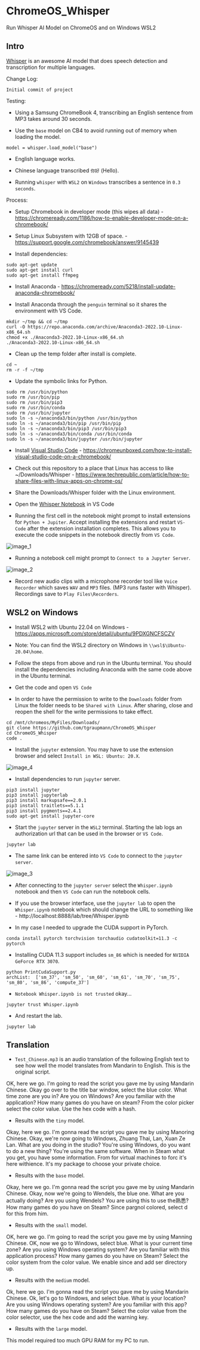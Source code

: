 # ChromeOS_Whisper
Run Whisper AI Model on ChromeOS and on Windows WSL2

## Intro

[Whisper](https://github.com/openai/whisper) is an awesome AI model that does speech detection and transcription for multiple languages.

Change Log:

```
Initial commit of project
```

Testing:

* Using a Samsung ChromeBook 4, transcribing an English sentence from MP3 takes around 30 seconds.

* Use the `base` model on CB4 to avoid running out of memory when loading the model.

```
model = whisper.load_model("base")
```

* English language works.

* Chinese language transcribed `你好` (Hello).

* Running `whisper` with `WSL2` on `Windows` transcribes a sentence in `0.3 seconds`.

Process:

* Setup Chromebook in developer mode (this wipes all data) - https://chromeready.com/1186/how-to-enable-developer-mode-on-a-chromebook/

* Setup Linux Subsystem with 12GB of space. - https://support.google.com/chromebook/answer/9145439

* Install dependencies:

```
sudo apt-get update
sudo apt-get install curl
sudo apt-get install ffmpeg
```

* Install Anaconda - https://chromeready.com/5218/install-update-anaconda-chromebook/

* Install Anaconda through the `penguin` terminal so it shares the environment with VS Code.

```
mkdir ~/tmp && cd ~/tmp
curl -O https://repo.anaconda.com/archive/Anaconda3-2022.10-Linux-x86_64.sh
chmod +x ./Anaconda3-2022.10-Linux-x86_64.sh
./Anaconda3-2022.10-Linux-x86_64.sh
```

* Clean up the temp folder after install is complete.

```
cd ~
rm -r -f ~/tmp
```

* Update the symbolic links for Python.

```
sudo rm /usr/bin/python
sudo rm /usr/bin/pip
sudo rm /usr/bin/pip3
sudo rm /usr/bin/conda
sudo rm /usr/bin/jupyter
sudo ln -s ~/anaconda3/bin/python /usr/bin/python
sudo ln -s ~/anaconda3/bin/pip /usr/bin/pip
sudo ln -s ~/anaconda3/bin/pip3 /usr/bin/pip3
sudo ln -s ~/anaconda3/bin/conda /usr/bin/conda
sudo ln -s ~/anaconda3/bin/jupyter /usr/bin/jupyter
```

* Install [Visual Studio Code](https://code.visualstudio.com/download) - https://chromeunboxed.com/how-to-install-visual-studio-code-on-a-chromebook/

* Check out this repository to a place that Linux has access to like ~/Downloads/Whisper - https://www.techrepublic.com/article/how-to-share-files-with-linux-apps-on-chrome-os/

* Share the Downloads/Whisper folder with the Linux environment.

* Open the [Whisper Notebook](Whisper.ipynb) in VS Code

* Running the first cell in the notebook might prompt to install extensions for `Python + Jupiter`. Accept installing the extensions and restart `VS-Code` after the extension installation completes. This allows you to execute the code snippets in the notebook directly from `VS Code`.

![image_1](images/image_1.png)

* Running a notebook cell might prompt to `Connect to a Jupyter Server`.

![image_2](images/image_2.png)

* Record new audio clips with a microphone recorder tool like `Voice Recorder` which saves `WAV` and `MP3` files. (MP3 runs faster with Whisper). Recordings save to `Play Files\Recorders`.

## WSL2 on Windows

* Install WSL2 with Ubuntu 22.04 on Windows - https://apps.microsoft.com/store/detail/ubuntu/9PDXGNCFSCZV

* Note: You can find the WSL2 directory on Windows in `\\wsl$\Ubuntu-20.04\home`.

* Follow the steps from above and run in the Ubuntu terminal. You should install the dependencies including Anaconda with the same code above in the Ubuntu terminal.

* Get the code and open `VS Code`

* In order to have the permission to write to the `Downloads` folder from Linux the folder needs to be `Shared with Linux`. After sharing, close and reopen the shell for the write permissions to take effect.

```
cd /mnt/chromeos/MyFiles/Downloads/
git clone https://github.com/tgraupmann/ChromeOS_Whisper
cd ChromeOS_Whisper
code .
```

* Install the `jupyter` extension. You may have to use the extension browser and select `Install in WSL: Ubuntu: 20.X`.

![image_4](images/image_4.png)

* Install dependencies to run `jupyter` server.

```
pip3 install jupyter
pip3 install jupyterlab
pip3 install markupsafe==2.0.1
pip3 install traitlets==5.1.1
pip3 install pygments==2.4.1
sudo apt-get install jupyter-core
```

* Start the `jupyter` server in the `WSL2` terminal. Starting the lab logs an authorization url that can be used in the browser or `VS Code`.

```
jupyter lab
```

* The same link can be entered into `VS Code` to connect to the `jupyter server`.

![image_3](images/image_3.png)

* After connecting to the `jupyter server` select the `Whisper.ipynb` notebook and then `VS Code` can run the notebook cells.

* If you use the browser interface, use the `jupyter lab` to open the `Whisper.ipynb` notebook which should change the URL to something like - http://localhost:8888/lab/tree/Whisper.ipynb

* In my case I needed to upgrade the CUDA support in PyTorch.

```
conda install pytorch torchvision torchaudio cudatoolkit=11.3 -c pytorch
```

* Installing CUDA 11.3 support includes `sm_86` which is needed for `NVIDIA GeForce RTX 3070`.

```
python PrintCudaSupport.py
archList:  ['sm_37', 'sm_50', 'sm_60', 'sm_61', 'sm_70', 'sm_75', 'sm_80', 'sm_86', 'compute_37']
```

* `Notebook Whisper.ipynb is not trusted` okay...

```
jupyter trust Whisper.ipynb
```

* And restart the lab.

```
jupyter lab
```

## Translation

* `Test_Chinese.mp3` is an audio translation of the following English text to see how well the model translates from Mandarin to English. This is the original script.

<p>
OK, here we go. I'm going to read the script you gave me by using Mandarin Chinese. Okay go over to the title bar window, select the blue color. What time zone are you in? Are you on Windows? Are you familiar with the application? How many games do you have on steam? From the color picker select the color value. Use the hex code with a hash.
</p>

* Results with the `tiny` model.

<p>
Okay, here we go. I'm gonna read the script you gave me by using Manoring Chinese. Okay, we're now going to Windows, Zhuang Thai, Lan, Xuan Ze Lan. What are you doing in the studio? You're using Windows, do you want to do a new thing? You're using the same software. When in Steam what you get, you have some information. From for virtual machines to forc it's here withience. It's my package to choose your private choice.
</p>

* Results with the `base` model.

<p>
Okay, here we go. I'm gonna read the script you gave me by using Mandarin Chinese. Okay, now we're going to Wendels, the blue one. What are you actually doing? Are you using Wendels? You are using this to use the熟悉? How many games do you have on Steam? Since pargnol colored, select d for this from him.
</p>

* Results with the `small` model.

<p>
 OK, here we go. I'm going to read the script you gave me by using Manning Chinese. OK, now we go to Windows, select blue. What is your current time zone? Are you using Windows operating system? Are you familiar with this application process? How many games do you have on Steam? Select the color system from the color value. We enable since and add ser directory up.
 </p>

* Results with the `medium` model.

<p>
Ok, here we go. I'm gonna read the script you gave me by using Mandarin Chinese. Ok, let's go to Windows, and select blue. What is your location? Are you using Windows operating system? Are you familiar with this app? How many games do you have on Steam? Select the color value from the color selector, use the hex code and add the warning key.
</p>

* Results with the `large` model.

<p>
This model required too much GPU RAM for my PC to run.
</p>
